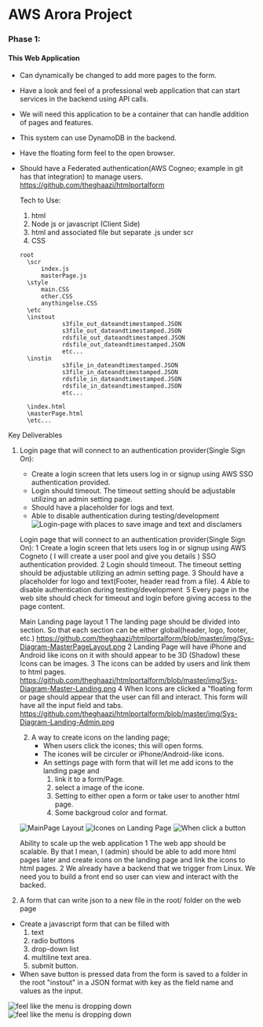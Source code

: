 # AWS Arora Project

### Phase 1:
#### This Web Application
  - Can dynamically be changed to add more pages to the form.
  - Have a look and feel of a professional web application that can start services in the backend using API calls.
  - We will need this application to be a container that  can handle addition of pages and features.
  - This system can use DynamoDB in the backend.
  - Have the floating form feel to the open browser.
  - Should have a Federated authentication(AWS Cogneo; example in git has that integration) to manage users.
		  https://github.com/theghaazi/htmlportalform

    Tech to Use:
      1. html
      2. Node js or javascript (Client Side)
      3. html and associated file but separate .js under scr
      4. CSS
      ```
      root
        \scr
            index.js
            masterPage.js
        \style
            main.CSS
            other.CSS
            anythingelse.CSS
        \etc
        \instout
                  s3file_out_dateandtimestamped.JSON
                  s3file_out_dateandtimestamped.JSON
                  rdsfile_out_dateandtimestamped.JSON
                  rdsfile_out_dateandtimestamped.JSON
                  etc...
        \instin
                  s3file_in_dateandtimestamped.JSON
                  s3file_in_dateandtimestamped.JSON
                  rdsfile_in_dateandtimestamped.JSON
                  rdsfile_in_dateandtimestamped.JSON
                  etc...

        \index.html
        \masterPage.html
        \etc...
      ```




Key Deliverables
1. Login page that will connect to an authentication provider(Single Sign On):
    - Create a login screen that lets users log in or signup using AWS SSO authentication provided.
    - Login should timeout. The timeout setting should be adjustable utilizing an admin setting page.
    - Should have a placeholder for logs and text.
    - Able to disable authentication during testing/development
![Login-page with places to save image and text and disclamers](img/login-page.png)

	Login page that will connect to an authentication provider(Single Sign On):
	1	Create a login screen that lets users log in or signup using AWS Cogneto ( I will create a user pool and give you details ) SSO authentication provided.
	2	Login should timeout. The timeout setting should be adjustable utilizing an admin setting page.
	3	Should have a placeholder for logo and text(Footer, header read from a file).
	4	Able to disable authentication during testing/development 
	5	Every page in the web site should check for timeout and login before giving access to the page content.


	Main Landing page layout
	1	The landing page should be divided into section. So that each section can be either global(header, logo, footer, etc.)
		https://github.com/theghaazi/htmlportalform/blob/master/img/Sys-Diagram-MasterPageLayout.png
	2	Landing Page will have iPhone and Android like icons on it with should appear to be 3D (Shadow) these Icons can be images.
	3	The icons can be added by users and link them to html pages.
		https://github.com/theghaazi/htmlportalform/blob/master/img/Sys-Diagram-Master-Landing.png
	4	When Icons are clicked a "floating form or page should appear that the user can fill and interact. This form will have all the input field and tabs.
		https://github.com/theghaazi/htmlportalform/blob/master/img/Sys-Diagram-Landing-Admin.png

    2. A way to create icons on the landing page;
        - When users click the icones; this will open forms.
        - The icones will be circuler or iPhone/Android-like icons.
        - An settings page with form that will let me add icons to the landing page and
          1. link it to a form/Page.
          2. select a image of the icone.
          3. Setting to either open a form or take user to another html page.
          4. Some backgroud color and format.

    ![MainPage Layout](img/Sys-Digram-MasterPageLayout.png)
    ![Icones on Landing Page](img/Sys-Digram-Master-Landing.png)
    ![When click a button](img/Sys-Digram-Landing-Admin.png)

	Ability to scale up the web application
	1	The web app should be scalable. By that I mean, I (admin) should be able to add more html pages later and create icons on the landing page and link the icons to html pages.
	2	We already have a backend that we trigger from Linux. We need you to build a front end so user can view and interact with the backed.


3. A form that can write json to a new file in the root/ folder on the web page
  - Create a javascript form that can be filled with
    1. text
    2. radio buttons
    3. drop-down list
    4. multiline text area.
    5. submit button.
  - When save button is pressed data from the form is saved to a folder in the root "instout" in a JSON format with key as the field name and values as the input.

![feel like the menu is dropping down](img/image_1.png)
![feel like the menu is dropping down](img/image_7.png)

